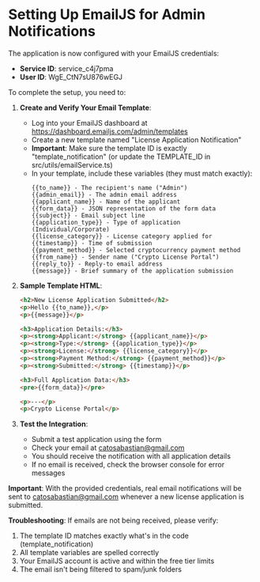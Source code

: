 
# Setting Up EmailJS for Admin Notifications

The application is now configured with your EmailJS credentials:

- **Service ID**: service_c4j7pma
- **User ID**: WgE_CtN7sU876wEGJ

To complete the setup, you need to:

1. **Create and Verify Your Email Template**:
   - Log into your EmailJS dashboard at https://dashboard.emailjs.com/admin/templates
   - Create a new template named "License Application Notification"
   - **Important**: Make sure the template ID is exactly "template_notification" (or update the TEMPLATE_ID in src/utils/emailService.ts)
   - In your template, include these variables (they must match exactly):
     ```
     {{to_name}} - The recipient's name ("Admin")
     {{admin_email}} - The admin email address
     {{applicant_name}} - Name of the applicant
     {{form_data}} - JSON representation of the form data
     {{subject}} - Email subject line
     {{application_type}} - Type of application (Individual/Corporate)
     {{license_category}} - License category applied for
     {{timestamp}} - Time of submission
     {{payment_method}} - Selected cryptocurrency payment method
     {{from_name}} - Sender name ("Crypto License Portal")
     {{reply_to}} - Reply-to email address
     {{message}} - Brief summary of the application submission
     ```

2. **Sample Template HTML**:
   ```html
   <h2>New License Application Submitted</h2>
   <p>Hello {{to_name}},</p>
   <p>{{message}}</p>
   
   <h3>Application Details:</h3>
   <p><strong>Applicant:</strong> {{applicant_name}}</p>
   <p><strong>Type:</strong> {{application_type}}</p>
   <p><strong>License:</strong> {{license_category}}</p>
   <p><strong>Payment Method:</strong> {{payment_method}}</p>
   <p><strong>Submitted:</strong> {{timestamp}}</p>
   
   <h3>Full Application Data:</h3>
   <pre>{{form_data}}</pre>
   
   <p>---</p>
   <p>Crypto License Portal</p>
   ```

3. **Test the Integration**:
   - Submit a test application using the form
   - Check your email at catosabastian@gmail.com
   - You should receive the notification with all application details
   - If no email is received, check the browser console for error messages

**Important**: With the provided credentials, real email notifications will be sent to catosabastian@gmail.com whenever a new license application is submitted.

**Troubleshooting**: If emails are not being received, please verify:
1. The template ID matches exactly what's in the code (template_notification)
2. All template variables are spelled correctly
3. Your EmailJS account is active and within the free tier limits
4. The email isn't being filtered to spam/junk folders

